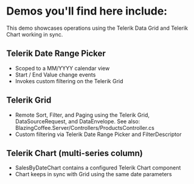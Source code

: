﻿# Demos you'll find here include:

This demo showcases operations using the Telerik Data Grid and Telerik Chart working in sync.

## Telerik Date Range Picker

- Scoped to a MM/YYYY calendar view
- Start / End Value change events
- Invokes custom filtering on the Telerik Grid

## Telerik Grid

- Remote Sort, Filter, and Paging using the Telerik Grid, DataSourceRequest, and DataEnvelope<T>. See also: BlazingCoffee.Server/Controllers/ProductsController.cs
- Custom filtering via Telerik Date Range Picker and FilterDescriptor

## Telerik Chart (multi-series column)

- SalesByDateChart contains a configured Telerik Chart component
- Chart keeps in sync with Grid using the same date parameters